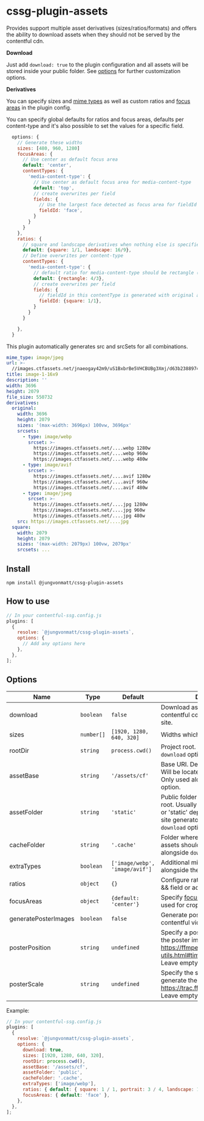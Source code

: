 # cssg-plugin-assets

Provides support multiple asset derivatives (sizes/ratios/formats) and offers the ability to download assets when they should not be served by the contentful cdn.

**Download**

Just add `download: true` to the plugin configuration and all assets will be stored inside your public folder. See [options](#options) for further customization options.

**Derivatives**

You can specify sizes and [mime types](https://www.contentful.com/developers/docs/references/images-api/#/reference/changing-formats) as well as custom ratios and [focus areas](https://www.contentful.com/developers/docs/references/images-api/#/reference/resizing-&-cropping/specify-focus-area) in the plugin config.

You can specify global defaults for ratios and focus areas, defaults per content-type and it's also possible to set the values for a specific field.

```js
  options: {
    // Generate these widths
    sizes: [480, 960, 1280]
    focusAreas: {
      // Use center as default focus area
      default: 'center',
      contentTypes: {
        'media-content-type': {
          // Use center as default focus area for media-content-type
          default: 'top',
          // create overwrites per field
          fields: {
            // Use the largest face detected as focus area for fieldId in media-content-type
            fieldId: 'face',
          }
        }
      }
    },
    ratios: {
      // square and landscape derivatives when nothing else is specified. The 'original' ratio is always available.
      default: {square: 1/1, landscape: 16/9},
      // Define overwrites per content-type
      contentTypes: {
        'media-content-type': {
          // default ratio for media-content-type should be rectangle ()
          default: {rectangle: 4/3},
          // create overwrites per field
          fields: {
            // fieldId in this contentType is generated with original and square derivatives
            fieldId: {square: 1/1},
          }
        }
      }

    },
  }
```

This plugin automatically generates src and srcSets for all combinations.

```yaml
mime_type: image/jpeg
url: >-
  //images.ctfassets.net/jnaeogay42m9/uS1BxbrBe5VHCBUBg3Xmj/d63b238897467d61b3824fc7bb898fb3/aj-McsNra2VRQQ-unsplash.jpg
title: image-1-16x9
description: ''
width: 3696
height: 2079
file_size: 550732
derivatives:
  original:
    width: 3696
    height: 2079
    sizes: '(max-width: 3696px) 100vw, 3696px'
    srcsets:
      - type: image/webp
        srcset: >-
          https://images.ctfassets.net/....webp 1280w
          https://images.ctfassets.net/....webp 960w
          https://images.ctfassets.net/....webp 480w
      - type: image/avif
        srcset: >-
          https://images.ctfassets.net/....avif 1280w
          https://images.ctfassets.net/....avif 960w
          https://images.ctfassets.net/....avif 480w
      - type: image/jpeg
        srcset: >-
          https://images.ctfassets.net/....jpg 1280w
          https://images.ctfassets.net/....jpg 960w
          https://images.ctfassets.net/....jpg 480w
    src: https://images.ctfassets.net/....jpg
  square:
    width: 2079
    height: 2079
    sizes: '(max-width: 2079px) 100vw, 2079px'
    srcsets: ...
```

## Install

`npm install @jungvonmatt/cssg-plugin-assets`

## How to use

```js
// In your contentful-ssg.config.js
plugins: [
  {
    resolve: `@jungvonmatt/cssg-plugin-assets`,
    options: {
      // Add any options here
    },
  },
];
```

## Options


| Name                 | Type       | Default                        | Description                                                                                                                                                                  |
| -------------------- | ---------- | ------------------------------ | ---------------------------------------------------------------------------------------------------------------------------------------------------------------------------- |
| download             | `boolean`  | `false`                        | Download assets to bypass the contentful cdn on your production site.                                                                                                        |
| sizes                | `number[]` | `[1920, 1280, 640, 320]`       | Widths which should be generated.                                                                                                                                            |
| rootDir              | `string`   | `process.cwd()`                | Project root. Only used alongside `download` option.                                                                                                                         |
| assetBase            | `string`   | `'/assets/cf'`                 | Base URI. Defaults to '/assets/cf'. Will be located in your asset folder. Only used alongside `download` option.                                                             |
| assetFolder          | `string`   | `'static'`                     | Public folder relative to you project root. Usually something like 'public' or 'static' depending on your static site generator. Only used alongside `download` option.      |
| cacheFolder          | `string`   | `'.cache'`                     | Folder where the downloaded assets should be cached. Only used alongside `download` option.                                                                                  |
| extraTypes           | `boolean`  | `['image/webp', 'image/avif']` | Additional mimetypes to create alongside the asset mime-type.                                                                                                                |
| ratios               | `object`   | `{}`                           | Configure ratios per content-type && field or add a default ratio config                                                                                                     |
| focusAreas           | `object`   | `{default: 'center'}`          | Specify [focus area](https://www.contentful.com/developers/docs/references/images-api/#/reference/resizing-&-cropping/specify-focus-area) which should be used for cropping. |
| generatePosterImages | `boolean`  | `false`                        | Generate poster images for contentful videos.                                                                                                                                |
| posterPosition       | `string`   | `undefined`                    | Specify a position in the video for the poster image. See https://ffmpeg.org/ffmpeg-utils.html#time-duration-syntax. Leave empty to use the first frame                      |
| posterScale          | `string`   | `undefined`                    | Specify the scale filter used to generate the poster image. See https://trac.ffmpeg.org/wiki/Scaling. Leave empty to use the video size.                                     |

Example:

```js
// In your contentful-ssg.config.js
plugins: [
  {
    resolve: `@jungvonmatt/cssg-plugin-assets`,
    options: {
      download: true,
      sizes: [1920, 1280, 640, 320],
      rootDir: process.cwd(),
      assetBase: '/assets/cf',
      assetFolder: 'public',
      cacheFolder: '.cache',
      extraTypes: ['image/webp'],
      ratios: { default: { square: 1 / 1, portrait: 3 / 4, landscape: 16 / 9 } },
      focusAreas: { default: 'face' },
    },
  },
];
```
